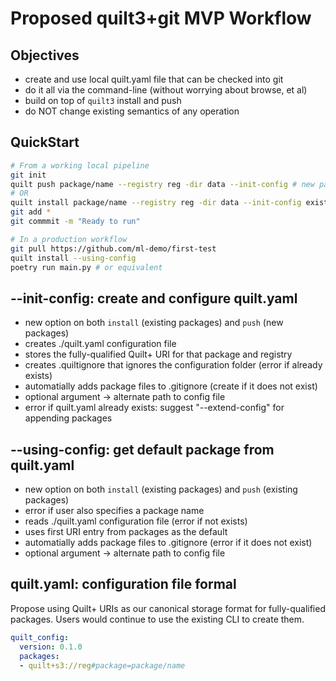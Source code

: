 # Proposed quilt3+git MVP Workflow

## Objectives
* create and use local quilt.yaml file that can be checked into git
* do it all via the command-line (without worrying about browse, et al)
* build on top of `quilt3` install and push
* do NOT change existing semantics of any operation

## QuickStart
```bash
# From a working local pipeline 
git init
quilt push package/name --registry reg -dir data --init-config # new package from data
# OR  
quilt install package/name --registry reg -dir data --init-config existing package to data:
git add *
git commmit -m "Ready to run"

# In a production workflow
git pull https://github.com/ml-demo/first-test
quilt install --using-config
poetry run main.py # or equivalent
```

## --init-config: create and configure quilt.yaml
* new option on both `install` (existing packages) and `push` (new packages)
* creates ./quilt.yaml configuration file
* stores the fully-qualified Quilt+ URI for that package and registry
* creates .quiltignore that ignores the configuration folder (error if already exists)
* automatially adds package files to .gitignore (create if it does not exist)
* optional argument -> alternate path to config file
* error if quilt.yaml already exists: suggest "--extend-config" for appending packages


## --using-config: get default package from quilt.yaml
* new option on both `install` (existing packages) and `push` (existing packages)
* error if user also specifies a package name
* reads ./quilt.yaml configuration file (error if not exists)
* uses first URI entry from packages as the default
* automatially adds package files to .gitignore (error if it does not exist)
* optional argument -> alternate path to config file

## quilt.yaml: configuration file formal

Propose using Quilt+ URIs as our canonical storage format for fully-qualified packages.
Users would continue to use the existing CLI to create them.
```yaml
quilt_config:
  version: 0.1.0
  packages:
  - quilt+s3://reg#package=package/name
```


